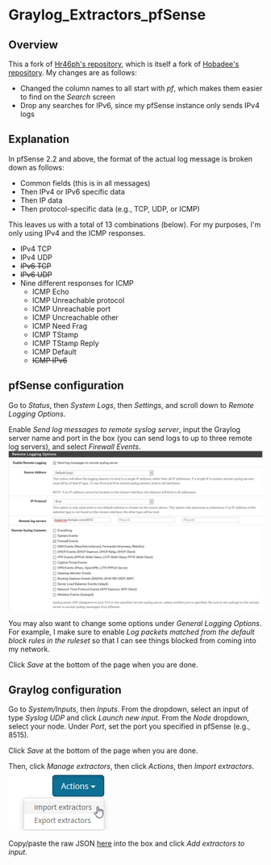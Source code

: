 # Graylog_Extractors_pfSense

## Overview
This a fork of [Hr46ph's repository](https://github.com/Hr46ph/Graylog_Extractors_pfSense_2.4.4), which is itself a fork of [Hobadee's repository](https://github.com/Hobadee/Graylog_Extractors_pfSense). My changes are as follows:
* Changed the column names to all start with *pf*, which makes them easier to find on the *Search* screen
* Drop any searches for IPv6, since my pfSense instance only sends IPv4 logs

## Explanation
In pfSense 2.2 and above, the format of the actual log message is broken down as follows:
* Common fields (this is in all messages)
* Then IPv4 or IPv6 specific data
* Then IP data
* Then protocol-specific data (e.g., TCP, UDP, or ICMP)

This leaves us with a total of 13 combinations (below). For my purposes, I'm only using IPv4 and the ICMP responses.
* IPv4 TCP
* IPv4 UDP
* ~~IPv6 TCP~~
* ~~IPv6 UDP~~
* Nine different responses for ICMP
  * ICMP Echo
  * ICMP Unreachable protocol
  * ICMP Unreachable port
  * ICMP Uncreachable other
  * ICMP Need Frag
  * ICMP TStamp
  * ICMP TStamp Reply
  * ICMP Default
  * ~~ICMP IPv6~~


## pfSense configuration
Go to *Status*, then *System Logs*, then *Settings*, and scroll down to *Remote Logging Options*.

Enable *Send log messages to remote syslog server*, input the Graylog server name and port in the box (you can send logs to up to three remote log servers), and select *Firewall Events*.  
![dashboard](img/20190701_001.png)

You may also want to change some options under *General Logging Options*. For example, I make sure to enable *Log packets matched from the default block rules in the ruleset* so that I can see things blocked from coming into my network.

Click *Save* at the bottom of the page when you are done.

## Graylog configuration
Go to *System/Inputs*, then *Inputs*. From the dropdown, select an input of type *Syslog UDP* and click *Launch new input*. From the *Node* dropdown, select your node. Under *Port*, set the port you specified in pfSense (e.g., 8515). 

Click *Save* at the bottom of the page when you are done.

Then, click *Manage extractors*, then click *Actions*, then *Import extractors*.  
![dashboard](img/20190701_002.png)

Copy/paste the raw JSON [here](https://raw.githubusercontent.com/loganmarchione/Graylog_Extractors_pfSense/master/pfSense%20Extractors.json) into the box and click *Add extractors to input*.
